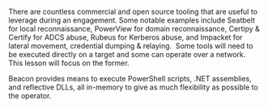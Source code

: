 There are countless commercial and open source tooling that are useful to leverage during an engagement. Some notable examples include Seatbelt for local reconnaissance, PowerView for domain reconnaissance, Certipy & Certify for ADCS abuse, Rubeus for Kerberos abuse, and Impacket for lateral movement, credential dumping & relaying.  Some tools will need to be executed directly on a target and some can operate over a network.  This lesson will focus on the former.  

Beacon provides means to execute PowerShell scripts, .NET assemblies, and reflective DLLs, all in-memory to give as much flexibility as possible to the operator.